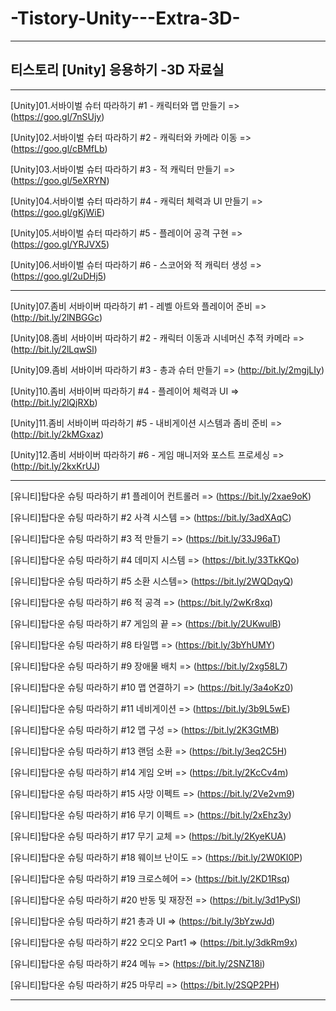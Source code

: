 # -Tistory-Unity---Extra-3D-

-----------------------------------

## 티스토리 [Unity] 응용하기 -3D 자료실

-----------------------------------

[Unity]01.서바이벌 슈터 따라하기 #1 - 캐릭터와 맵 만들기 => (https://goo.gl/7nSUjy)

[Unity]02.서바이벌 슈터 따라하기 #2 - 캐릭터와 카메라 이동 => (https://goo.gl/cBMfLb)

[Unity]03.서바이벌 슈터 따라하기 #3 - 적 캐릭터 만들기 => (https://goo.gl/5eXRYN)

[Unity]04.서바이벌 슈터 따라하기 #4 - 캐릭터 체력과 UI 만들기 => (https://goo.gl/gKjWiE)

[Unity]05.서바이벌 슈터 따라하기 #5 - 플레이어 공격 구현 => (https://goo.gl/YRJVX5)

[Unity]06.서바이벌 슈터 따라하기 #6 - 스코어와 적 캐릭터 생성 => (https://goo.gl/2uDHj5)

-----------------------------------

[Unity]07.좀비 서바이버 따라하기 #1 - 레벨 아트와 플레이어 준비 => (http://bit.ly/2lNBGGc)

[Unity]08.좀비 서바이버 따라하기 #2 - 캐릭터 이동과 시네머신 추적 카메라 => (http://bit.ly/2lLqwSl)

[Unity]09.좀비 서바이버 따라하기 #3 - 총과 슈터 만들기 => (http://bit.ly/2mgjLIy)

[Unity]10.좀비 서바이버 따라하기 #4 - 플레이어 체력과 UI => (http://bit.ly/2lQjRXb)

[Unity]11.좀비 서바이버 따라하기 #5 - 내비게이션 시스템과 좀비 준비 => (http://bit.ly/2kMGxaz)

[Unity]12.좀비 서바이버 따라하기 #6 - 게임 매니저와 포스트 프로세싱 => (http://bit.ly/2kxKrUJ)

-----------------------------------

[유니티]탑다운 슈팅 따라하기 #1 플레이어 컨트롤러 => (https://bit.ly/2xae9oK)

[유니티]탑다운 슈팅 따라하기 #2 사격 시스템 => (https://bit.ly/3adXAqC)

[유니티]탑다운 슈팅 따라하기 #3 적 만들기 => (https://bit.ly/33J96aT)

[유니티]탑다운 슈팅 따라하기 #4 데미지 시스템 => (https://bit.ly/33TkKQo)

[유니티]탑다운 슈팅 따라하기 #5 소환 시스템=> (https://bit.ly/2WQDqyQ)

[유니티]탑다운 슈팅 따라하기 #6 적 공격 => (https://bit.ly/2wKr8xq)

[유니티]탑다운 슈팅 따라하기 #7 게임의 끝 => (https://bit.ly/2UKwulB)

[유니티]탑다운 슈팅 따라하기 #8 타일맵 => (https://bit.ly/3bYhUMY)

[유니티]탑다운 슈팅 따라하기 #9 장애물 배치 => (https://bit.ly/2xg58L7)

[유니티]탑다운 슈팅 따라하기 #10 맵 연결하기 => (https://bit.ly/3a4oKz0)

[유니티]탑다운 슈팅 따라하기 #11 네비게이션 => (https://bit.ly/3b9L5wE)

[유니티]탑다운 슈팅 따라하기 #12 맵 구성 => (https://bit.ly/2K3GtMB)

[유니티]탑다운 슈팅 따라하기 #13 랜덤 소환 => (https://bit.ly/3eq2C5H)

[유니티]탑다운 슈팅 따라하기 #14 게임 오버 => (https://bit.ly/2KcCv4m)

[유니티]탑다운 슈팅 따라하기 #15 사망 이펙트 => (https://bit.ly/2Ve2vm9)

[유니티]탑다운 슈팅 따라하기 #16 무기 이펙트 => (https://bit.ly/2xEhz3y)

[유니티]탑다운 슈팅 따라하기 #17 무기 교체 => (https://bit.ly/2KyeKUA)

[유니티]탑다운 슈팅 따라하기 #18 웨이브 난이도 => (https://bit.ly/2W0KI0P)

[유니티]탑다운 슈팅 따라하기 #19 크로스헤어 => (https://bit.ly/2KD1Rsq)

[유니티]탑다운 슈팅 따라하기 #20 반동 및 재장전 => (https://bit.ly/3d1PySI)

[유니티]탑다운 슈팅 따라하기 #21 총과 UI => (https://bit.ly/3bYzwJd)

[유니티]탑다운 슈팅 따라하기 #22 오디오 Part1 => (https://bit.ly/3dkRm9x)

[유니티]탑다운 슈팅 따라하기 #24 메뉴 => (https://bit.ly/2SNZ18i)

[유니티]탑다운 슈팅 따라하기 #25 마무리 => (https://bit.ly/2SQP2PH)

-----------------------------------

